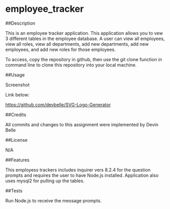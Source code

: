 # employee_tracker

##Description

This is an employee tracker application. This application allows you to vew 3 different tables in the employee database. A user can view all employees, view all roles, view all departments, add new departments, add new employees, and add new roles for those employees.

To access, copy the repository in github, then use the git clone function in command line to clone this repository into your local machine.

##Usage

Screenshot

Link below:

https://github.com/devbelle/SVG-Logo-Generator

##Credits

All commits and changes to this assignment were implemented by Devin Belle

##License

N/A

##Features

This employess trackers includes inquirer vers 8.2.4 for the question prompts and requires the user to have Node.js installed. Application also uses mysql2 for pulling up the tables.

##Tests

Run Node.js to receive the message prompts.
